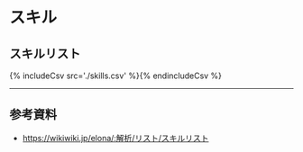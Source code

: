 # スキル
## スキルリスト
{% includeCsv src='./skills.csv' %}{% endincludeCsv %}

---

## 参考資料
* https://wikiwiki.jp/elona/:解析/リスト/スキルリスト

